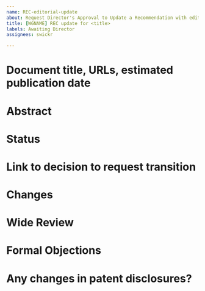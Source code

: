 ```yaml
---
name: REC-editorial-update
about: Request Director's Approval to Update a Recommendation with editorial changes
title: [WGNAME] REC update for <title>
labels: Awaiting Director
assignees: swickr

---
```


# Document title, URLs, estimated publication date

# Abstract

# Status

# Link to decision to request transition

# Changes

# Wide Review

# Formal Objections

# Any changes in patent disclosures?
